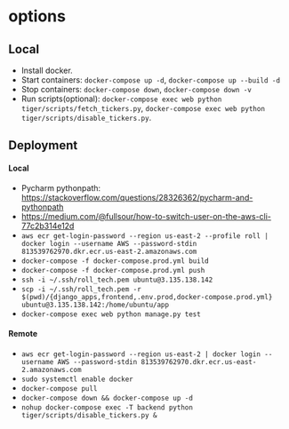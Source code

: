 # options

## Local

* Install docker.
* Start containers: `docker-compose up -d`, `docker-compose up --build -d`
* Stop containers: `docker-compose down`,  `docker-compose down -v`
* Run scripts(optional): `docker-compose exec web python tiger/scripts/fetch_tickers.py`, `docker-compose exec web python tiger/scripts/disable_tickers.py`.

## Deployment

#### Local

* Pycharm pythonpath: https://stackoverflow.com/questions/28326362/pycharm-and-pythonpath
* https://medium.com/@fullsour/how-to-switch-user-on-the-aws-cli-77c2b314e12d
* `aws ecr get-login-password --region us-east-2 --profile roll | docker login --username AWS --password-stdin 813539762970.dkr.ecr.us-east-2.amazonaws.com`
* `docker-compose -f docker-compose.prod.yml build`
* `docker-compose -f docker-compose.prod.yml push`
* `ssh -i ~/.ssh/roll_tech.pem ubuntu@3.135.138.142`
* `scp -i ~/.ssh/roll_tech.pem -r $(pwd)/{django_apps,frontend,.env.prod,docker-compose.prod.yml} ubuntu@3.135.138.142:/home/ubuntu/app`
* `docker-compose exec web python manage.py test`

#### Remote

* `aws ecr get-login-password --region us-east-2 | docker login --username AWS --password-stdin 813539762970.dkr.ecr.us-east-2.amazonaws.com`
* `sudo systemctl enable docker`
* `docker-compose pull`
* `docker-compose down && docker-compose up -d`
* `nohup docker-compose exec -T backend python tiger/scripts/disable_tickers.py &`
